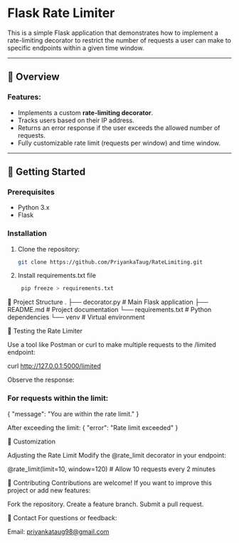 # Flask Rate Limiter

This is a simple Flask application that demonstrates how to implement a rate-limiting decorator to restrict the number of requests a user can make to specific endpoints within a given time window.

---

## 📖 Overview

### Features:
- Implements a custom **rate-limiting decorator**.
- Tracks users based on their IP address.
- Returns an error response if the user exceeds the allowed number of requests.
- Fully customizable rate limit (requests per window) and time window.

---

## 🔧 Getting Started

### Prerequisites
- Python 3.x
- Flask

### Installation
1. Clone the repository:
   ```bash
   git clone https://github.com/PriyankaTaug/RateLimiting.git

2. Install requirements.txt file
   ```bash
    pip freeze > requirements.txt


📂 Project Structure
.
├── decorator.py        # Main Flask application
├── README.md       # Project documentation
└── requirements.txt # Python dependencies
└── venv  # Virtual environment


🧪 Testing the Rate Limiter

Use a tool like Postman or curl to make multiple requests to the /limited endpoint:

curl http://127.0.0.1:5000/limited

Observe the response:

### For requests within the limit:
   {
        "message": "You are within the rate limit."
   }


After exceeding the limit:
   {
        "error": "Rate limit exceeded"
   }
 


🔄 Customization

Adjusting the Rate Limit
Modify the @rate_limit decorator in your endpoint:

  @rate_limit(limit=10, window=120)  # Allow 10 requests every 2 minutes


🤝 Contributing
Contributions are welcome! If you want to improve this project or add new features:


Fork the repository.
Create a feature branch.
Submit a pull request.


💬 Contact
For questions or feedback:

Email: priyankataug98@gmail.com
